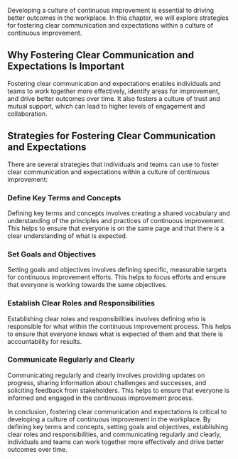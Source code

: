 
Developing a culture of continuous improvement is essential to driving better outcomes in the workplace. In this chapter, we will explore strategies for fostering clear communication and expectations within a culture of continuous improvement.

Why Fostering Clear Communication and Expectations Is Important
---------------------------------------------------------------

Fostering clear communication and expectations enables individuals and teams to work together more effectively, identify areas for improvement, and drive better outcomes over time. It also fosters a culture of trust and mutual support, which can lead to higher levels of engagement and collaboration.

Strategies for Fostering Clear Communication and Expectations
-------------------------------------------------------------

There are several strategies that individuals and teams can use to foster clear communication and expectations within a culture of continuous improvement:

### Define Key Terms and Concepts

Defining key terms and concepts involves creating a shared vocabulary and understanding of the principles and practices of continuous improvement. This helps to ensure that everyone is on the same page and that there is a clear understanding of what is expected.

### Set Goals and Objectives

Setting goals and objectives involves defining specific, measurable targets for continuous improvement efforts. This helps to focus efforts and ensure that everyone is working towards the same objectives.

### Establish Clear Roles and Responsibilities

Establishing clear roles and responsibilities involves defining who is responsible for what within the continuous improvement process. This helps to ensure that everyone knows what is expected of them and that there is accountability for results.

### Communicate Regularly and Clearly

Communicating regularly and clearly involves providing updates on progress, sharing information about challenges and successes, and soliciting feedback from stakeholders. This helps to ensure that everyone is informed and engaged in the continuous improvement process.

In conclusion, fostering clear communication and expectations is critical to developing a culture of continuous improvement in the workplace. By defining key terms and concepts, setting goals and objectives, establishing clear roles and responsibilities, and communicating regularly and clearly, individuals and teams can work together more effectively and drive better outcomes over time.
